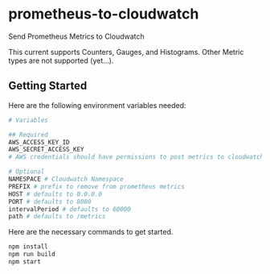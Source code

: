 # prometheus-to-cloudwatch
Send Prometheus Metrics to Cloudwatch

This current supports Counters, Gauges, and Histograms. Other Metric types are not supported (yet...).

## Getting Started

Here are the following environment variables needed:

```bash
# Variables

## Required
AWS_ACCESS_KEY_ID
AWS_SECRET_ACCESS_KEY
# AWS credentials should have permissions to post metrics to cloudwatch

# Optional
NAMESPACE # Cloudwatch Namespace
PREFIX # prefix to remove from prometheus metrics
HOST # defaults to 0.0.0.0
PORT # defaults to 8080
intervalPeriod # defaults to 60000
path # defaults to /metrics
```

Here are the necessary commands to get started.

```bash
npm install
npm run build
npm start
```